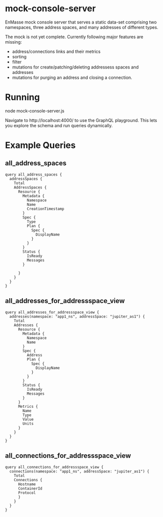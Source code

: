 # mock-console-server
EnMasse mock console server that serves a static data-set comprising two namespaces, three address spaces, and many
addresses of different types.

The mock is not yet complete.  Currently following major features are missing:

* address/connections links and their metrics
* sorting
* filter
* mutations for create/patching/deleting addressess spaces and addresses
* mutations for purging an address and closing a connection.


# Running

node mock-console-server.js

Navigate to http://localhost:4000/ to use the GraphQL playground.  This lets you explore the schema and run queries
dynamically.

# Example Queries


## all_address_spaces

```
query all_address_spaces {
  addressSpaces {
    Total
    AddressSpaces {
      Resource {
        Metadata {
          Namespace
          Name
          CreationTimestamp
        }
        Spec {
          Type
          Plan {
            Spec {
              DisplayName
            }
          }
        }
        Status {
          IsReady
          Messages
        }
        
      }
    }
  }
}
```

## all_addresses_for_addressspace_view

```
query all_addresses_for_addressspace_view {
  addresses(namespace: "app1_ns", addressSpace: "jupiter_as1") {
    Total
    Addresses {
      Resource {
        Metadata {
          Namespace
          Name
        }
        Spec {
          Address
          Plan {
            Spec {
              DisplayName
            }
          }
        }
        Status {
          IsReady
          Messages
        }
      }
      Metrics {
        Name
        Type
        Value
        Units
      }
    }
  }
}
```

## all_connections_for_addressspace_view

```
query all_connections_for_addressspace_view {
  connections(namespace: "app1_ns", addressSpace: "jupiter_as1") {
    Total
    Connections {
      Hostname
      ContainerId
      Protocol
      }
    }
  }
}
```


